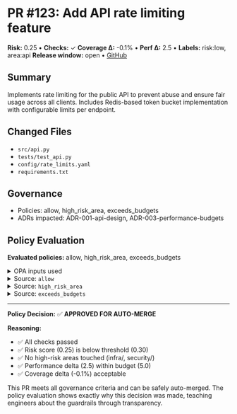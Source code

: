 # PR #123: Add API rate limiting feature

**Risk:** 0.25 • **Checks:** ✓
**Coverage Δ:** -0.1% • **Perf Δ:** 2.5 • **Labels:** risk:low, area:api
**Release window:** open • [GitHub](https://github.com/example-org/example-repo/pull/123)

## Summary
Implements rate limiting for the public API to prevent abuse and ensure fair usage across all clients. Includes Redis-based token bucket implementation with configurable limits per endpoint.

## Changed Files
- `src/api.py`
- `tests/test_api.py`
- `config/rate_limits.yaml`
- `requirements.txt`

## Governance
- Policies: allow, high_risk_area, exceeds_budgets
- ADRs impacted: ADR-001-api-design, ADR-003-performance-budgets

## Policy Evaluation

**Evaluated policies:** allow, high_risk_area, exceeds_budgets

<details><summary>OPA inputs used</summary>

```json
{
  "action": "merge_pr",
  "pr": {
    "number": 123,
    "checks_passed": true,
    "risk_score": 0.25,
    "labels": ["risk:low", "area:api"],
    "changed_paths": ["src/api.py", "tests/test_api.py"],
    "coverage_delta": -0.1,
    "perf_delta": 2.5,
    "size_category": "M"
  },
  "repo": {
    "name": "example-repo",
    "owner": "example-org",
    "perf_budget": 5
  },
  "actor": "gitguard[bot]"
}
```
</details>

<details><summary>Source: <code>allow</code></summary>

```rego
# Auto-merge allowed for low-risk PRs
allow if {
    input.action == "merge_pr"
    input.pr.checks_passed == true
    input.pr.risk_score <= 0.30
    not high_risk_area
    not exceeds_budgets
    automerge_approved
}
```
</details>

<details><summary>Source: <code>high_risk_area</code></summary>

```rego
# High-risk areas that need human review
high_risk_area if {
    some path in input.pr.changed_paths
    startswith(path, "infra/")
    input.pr.risk_score > 0.20
}

high_risk_area if {
    some path in input.pr.changed_paths
    startswith(path, "security/")
}
```
</details>

<details><summary>Source: <code>exceeds_budgets</code></summary>

```rego
# Performance budget enforcement
exceeds_budgets if {
    input.pr.perf_delta > input.repo.perf_budget
}

exceeds_budgets if {
    input.pr.coverage_delta < -5.0
}
```
</details>

---

**Policy Decision:** ✅ **APPROVED FOR AUTO-MERGE**

**Reasoning:**
- ✅ All checks passed
- ✅ Risk score (0.25) is below threshold (0.30)
- ✅ No high-risk areas touched (infra/, security/)
- ✅ Performance delta (2.5) within budget (5.0)
- ✅ Coverage delta (-0.1%) acceptable

This PR meets all governance criteria and can be safely auto-merged. The policy evaluation shows exactly why this decision was made, teaching engineers about the guardrails through transparency.
